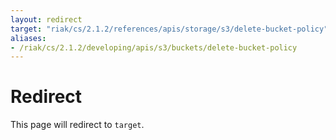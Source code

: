 ```yaml
---
layout: redirect
target: "riak/cs/2.1.2/references/apis/storage/s3/delete-bucket-policy"
aliases:
- /riak/cs/2.1.2/developing/apis/s3/buckets/delete-bucket-policy
---
```


# Redirect

This page will redirect to `target`.
